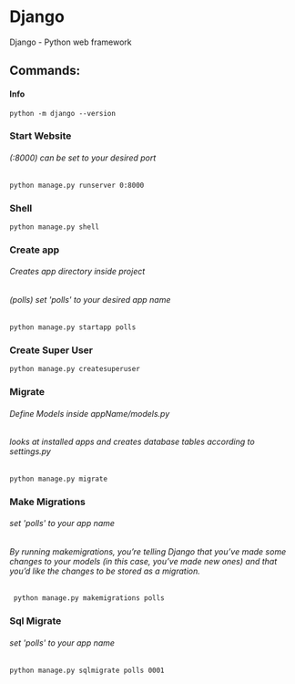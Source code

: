 # Django
Django - Python web framework

## Commands:
#### Info
```
python -m django --version
```
### Start Website
###### (:8000) can be set to your desired port
``` python manage.py runserver 0:8000 ```

### Shell
``` python manage.py shell ```

### Create app
###### Creates app directory inside project
###### (polls) set 'polls' to your desired app name
``` python manage.py startapp polls ```

### Create Super User
``` python manage.py createsuperuser ```

### Migrate
###### Define Models inside appName/models.py
###### looks at installed apps and creates database tables according to settings.py
``` python manage.py migrate ```

### Make Migrations
###### set 'polls' to your app name
###### By running makemigrations, you’re telling Django that you’ve made some changes to your models (in this case, you’ve made new ones) and that you’d like the changes to be stored as a migration.
``` python manage.py makemigrations polls```

### Sql Migrate
###### set 'polls' to your app name
``` python manage.py sqlmigrate polls 0001 ```
